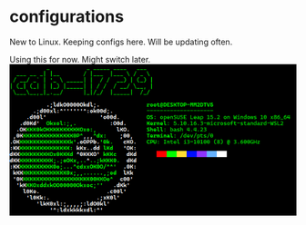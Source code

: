 # configurations
New to Linux. Keeping configs here. Will be updating often.


Using this for now. Might switch later.
![clear;echo cab-1729 | figlet;neofetch](https://github.com/cab-1729/configurations/blob/main/neofetch.PNG)
